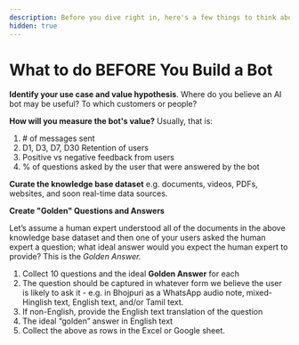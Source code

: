 ```yaml
---
description: Before you dive right in, here's a few things to think about
hidden: true
---
```


# What to do BEFORE You Build a Bot

**Identify your use case and value hypothesis**. Where do you believe an AI bot may be useful? To which customers or people?&#x20;

**How will you measure the bot's value?** Usually, that is:&#x20;

1. \# of messages sent
2. D1, D3, D7, D30 Retention of users
3. Positive vs negative feedback from users
4. % of questions asked by the user that were answered by the bot

**Curate the knowledge base dataset** e.g. documents, videos, PDFs, websites, and soon real-time data sources.&#x20;

**Create "Golden" Questions and Answers**

Let’s assume a human expert understood all of the documents in the above knowledge base dataset and then one of your users asked the human expert a question; what ideal answer would you expect the human expert to provide? This is the _Golden Answer._

1. Collect 10 questions and the ideal **Golden Answer** for each
2. The question should be captured in whatever form we believe the user is likely to ask it - e.g. in Bhojpuri as a WhatsApp audio note, mixed-Hinglish text, English text, and/or Tamil text.
3. If non-English, provide the English text translation of the question
4. The ideal “golden” answer in English text
5. Collect the above as rows in the Excel or Google sheet.
